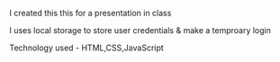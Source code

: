 I created this this for a presentation in class

I uses local storage to store user credentials & make a temproary login 

Technology used - HTML,CSS,JavaScript

